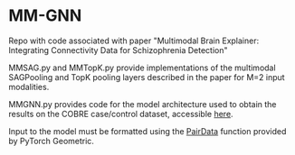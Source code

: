 # MM-GNN

Repo with code associated with paper "Multimodal Brain Explainer: Integrating Connectivity Data for Schizophrenia Detection"

MMSAG.py and MMTopK.py provide implementations of the multimodal SAGPooling and TopK pooling layers described in the paper for M=2 input modalities.

MMGNN.py provides code for the model architecture used to obtain the results on the COBRE case/control dataset, accessible [here](http://fcon_1000.projects.nitrc.org/indi/retro/cobre.html). 

Input to the model must be formatted using the [PairData](https://pytorch-geometric.readthedocs.io/en/latest/notes/batching.html) function provided by PyTorch Geometric.


